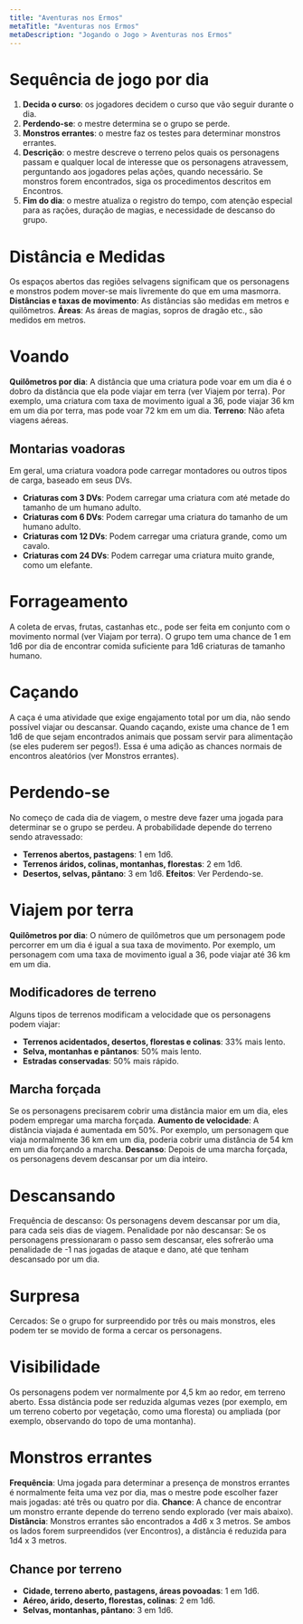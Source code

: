 ```yaml
---
title: "Aventuras nos Ermos"
metaTitle: "Aventuras nos Ermos"
metaDescription: "Jogando o Jogo > Aventuras nos Ermos"
---
```


# Sequência de jogo por dia
1. **Decida o curso**: os jogadores decidem o curso que vão seguir durante o dia.
2. **Perdendo-se**: o mestre determina se o grupo se perde.
3. **Monstros errantes**: o mestre faz os testes para determinar monstros errantes.
4. **Descrição**: o mestre descreve o terreno pelos quais os personagens passam e qualquer local de interesse que os personagens atravessem, perguntando aos jogadores pelas ações, quando necessário. Se monstros forem encontrados, siga os procedimentos descritos em Encontros.
5. **Fim do dia**: o mestre atualiza o registro do tempo, com atenção especial para as rações, duração de magias, e necessidade de descanso do grupo.

# Distância e Medidas
Os espaços abertos das regiões selvagens significam que os personagens e monstros podem mover-se mais livremente do que em uma masmorra.
**Distâncias e taxas de movimento**: As distâncias são medidas em metros e quilômetros.
**Áreas**: As áreas de magias, sopros de dragão etc., são medidos em metros.

# Voando
**Quilômetros por dia**: A distância que uma criatura pode voar em um dia é o dobro da distância que ela pode viajar em terra (ver Viajem por terra). Por exemplo, uma criatura com taxa de movimento igual a 36, pode viajar 36 km em um dia por terra, mas pode voar 72 km em um dia. 
**Terreno**: Não afeta viagens aéreas.

## Montarias voadoras
Em geral, uma criatura voadora pode carregar montadores ou outros tipos de carga, baseado em seus DVs.
* **Criaturas com 3 DVs**: Podem carregar uma criatura com até metade do tamanho de um humano adulto.
* **Criaturas com 6 DVs**: Podem carregar uma criatura do tamanho de um humano adulto.
* **Criaturas com 12 DVs**: Podem carregar uma criatura grande, como um cavalo.
* **Criaturas com 24 DVs**: Podem carregar uma criatura muito grande, como um elefante.

# Forrageamento
A coleta de ervas, frutas, castanhas etc., pode ser feita em conjunto com o movimento normal (ver Viajam por terra). O grupo tem uma chance de 1 em 1d6 por dia de encontrar comida suficiente para 1d6 criaturas de tamanho humano.

# Caçando
A caça é uma atividade que exige engajamento total por um dia, não sendo possível viajar ou descansar. Quando caçando, existe uma chance de 1 em 1d6 de que sejam encontrados animais que possam servir para alimentação (se eles puderem ser pegos!). Essa é uma adição as chances normais de encontros aleatórios (ver Monstros errantes).

# Perdendo-se
No começo de cada dia de viagem, o mestre deve fazer uma jogada para determinar se o grupo se perdeu. A probabilidade depende do terreno sendo atravessado:
* **Terrenos abertos, pastagens**: 1 em 1d6.
* **Terrenos áridos, colinas, montanhas, florestas**: 2 em 1d6.
* **Desertos, selvas, pântano**: 3 em 1d6.
**Efeitos**: Ver Perdendo-se.

# Viajem por terra
**Quilômetros por dia**: O número de quilômetros que um personagem pode percorrer em um dia é igual a sua taxa de movimento. Por exemplo, um personagem com uma taxa de movimento igual a 36, pode viajar até 36 km em um dia.
## Modificadores de terreno
Alguns tipos de terrenos modificam a velocidade que os personagens podem viajar:
* **Terrenos acidentados, desertos, florestas e colinas**: 33% mais lento.
* **Selva, montanhas e pântanos**: 50% mais lento.
* **Estradas conservadas**: 50% mais rápido.

## Marcha forçada
Se os personagens precisarem cobrir uma distância maior em um dia, eles podem empregar uma marcha forçada.
**Aumento de velocidade**: A distância viajada é aumentada em 50%. Por exemplo, um personagem que viaja normalmente 36 km em um dia, poderia cobrir uma distância de 54 km em um dia forçando a marcha.
**Descanso**: Depois de uma marcha forçada, os personagens devem descansar por um dia inteiro.

# Descansando
Frequência de descanso: Os personagens devem descansar por um dia, para cada seis dias de viagem. 
Penalidade por não descansar: Se os personagens pressionaram o passo sem descansar, eles sofrerão uma penalidade de -1 nas jogadas de ataque e dano, até que tenham descansado por um dia.

# Surpresa
Cercados: Se o grupo for surpreendido por três ou mais monstros, eles podem ter se movido de forma a cercar os personagens.

# Visibilidade
Os personagens podem ver normalmente por 4,5 km ao redor, em terreno aberto. Essa distância pode ser reduzida algumas vezes (por exemplo, em um terreno coberto por vegetação, como uma floresta) ou ampliada (por exemplo, observando do topo de uma montanha). 

# Monstros errantes
**Frequência**: Uma jogada para determinar a presença de monstros errantes é normalmente feita uma vez por dia, mas o mestre pode escolher fazer mais jogadas: até três ou quatro por dia.
**Chance**: A chance de encontrar um monstro errante depende do terreno sendo explorado (ver mais abaixo).
**Distância**: Monstros errantes são encontrados a 4d6 x 3 metros. Se ambos os lados forem surpreendidos (ver Encontros), a distância é reduzida para 1d4 x 3 metros.

## Chance por terreno
* **Cidade, terreno aberto, pastagens, áreas povoadas**: 1 em 1d6.
* **Aéreo, árido, deserto, florestas, colinas**: 2 em 1d6.
* **Selvas, montanhas, pântano**: 3 em 1d6.
